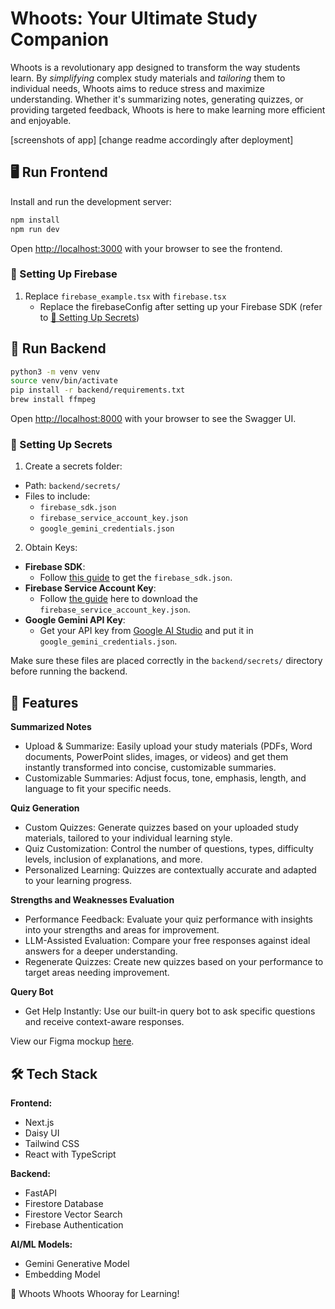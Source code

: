 # Whoots: Your Ultimate Study Companion

Whoots is a revolutionary app designed to transform the way students learn. By _simplifying_ complex study materials and _tailoring_ them to individual needs, Whoots aims to reduce stress and maximize understanding. Whether it's summarizing notes, generating quizzes, or providing targeted feedback, Whoots is here to make learning more efficient and enjoyable.

[screenshots of app]
[change readme accordingly after deployment]

## 🖥️ Run Frontend

Install and run the development server:

```bash
npm install
npm run dev
```

Open [http://localhost:3000](http://localhost:3000) with your browser to see the frontend.

### 🔑 Setting Up Firebase
1. Replace `firebase_example.tsx` with `firebase.tsx`
   - Replace the firebaseConfig after setting up your Firebase SDK (refer to [🔑 Setting Up Secrets](https://github.com/win-laeyee/whoos_the_smartest/edit/main/README.md#-setting-up-secrets-1)) 


## 🔧 Run Backend

```bash
python3 -m venv venv
source venv/bin/activate
pip install -r backend/requirements.txt
brew install ffmpeg
```

Open [http://localhost:8000](http://localhost:8000) with your browser to see the Swagger UI.

### 🔑 Setting Up Secrets
1. Create a secrets folder:
- Path: `backend/secrets/`
- Files to include:
  - `firebase_sdk.json`
  - `firebase_service_account_key.json`
  - `google_gemini_credentials.json`
2. Obtain Keys:
- **Firebase SDK**:
  - Follow [this guide](https://firebase.google.com/docs/web/setup) to get the `firebase_sdk.json`.
- **Firebase Service Account Key**:
  - Follow [the guide](https://firebase.google.com/docs/admin/setup) here to download the `firebase_service_account_key.json`.
- **Google Gemini API Key**:
  - Get your API key from [Google AI Studio](https://aistudio.google.com/app/apikey) and put it in `google_gemini_credentials.json`.

Make sure these files are placed correctly in the `backend/secrets/` directory before running the backend.


## 🚀 Features

**Summarized Notes**
- Upload & Summarize: Easily upload your study materials (PDFs, Word documents, PowerPoint slides, images, or videos) and get them instantly transformed into concise, customizable summaries.
- Customizable Summaries: Adjust focus, tone, emphasis, length, and language to fit your specific needs.

**Quiz Generation**
- Custom Quizzes: Generate quizzes based on your uploaded study materials, tailored to your individual learning style.
- Quiz Customization: Control the number of questions, types, difficulty levels, inclusion of explanations, and more.
- Personalized Learning: Quizzes are contextually accurate and adapted to your learning progress.

**Strengths and Weaknesses Evaluation**
- Performance Feedback: Evaluate your quiz performance with insights into your strengths and areas for improvement.
- LLM-Assisted Evaluation: Compare your free responses against ideal answers for a deeper understanding.
- Regenerate Quizzes: Create new quizzes based on your performance to target areas needing improvement.

**Query Bot**
- Get Help Instantly: Use our built-in query bot to ask specific questions and receive context-aware responses.

View our Figma mockup [here](https://www.figma.com/design/LpRss6wc9xIStvZCaUTMOn/Google-Hackathon-Mockup?node-id=0-1&t=UPdGNsf8OHFh6hqQ-1).

## 🛠️ Tech Stack

**Frontend:**
- Next.js
- Daisy UI
- Tailwind CSS
- React with TypeScript

**Backend:**
- FastAPI
- Firestore Database
- Firestore Vector Search
- Firebase Authentication

**AI/ML Models:**
- Gemini Generative Model
- Embedding Model


🎉 Whoots Whoots Whooray for Learning!


